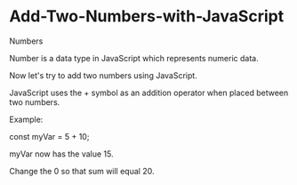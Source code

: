 # Add-Two-Numbers-with-JavaScript

Numbers 

Number is a data type in JavaScript which represents numeric data.

Now let's try to add two numbers using JavaScript.


JavaScript uses the + symbol as an addition operator when placed between two numbers.


Example:

const myVar = 5 + 10;

myVar now has the value 15.

Change the 0 so that sum will equal 20.
